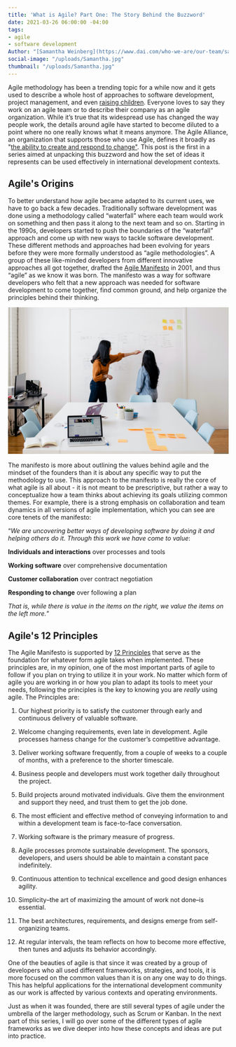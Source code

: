 ```yaml
---
title: 'What is Agile? Part One: The Story Behind the Buzzword'
date: 2021-03-26 06:00:00 -04:00
tags:
- agile
- software development
Author: "[Samantha Weinberg](https://www.dai.com/who-we-are/our-team/samantha-weinberg)"
social-image: "/uploads/Samantha.jpg"
thumbnail: "/uploads/Samantha.jpg"
---
```


Agile methodology has been a trending topic for a while now and it gets used to describe a whole host of approaches to software development, project management, and even [raising children](https://www.ted.com/talks/bruce_feiler_agile_programming_for_your_family?language=en). Everyone loves to say they work on an agile team or to describe their company as an agile organization. While it’s true that its widespread use has changed the way people work, the details around agile have started to become diluted to a point where no one really knows what it means anymore. The Agile Alliance, an organization that supports those who use Agile, defines it broadly as "[the ability to create and respond to change"](https://www.agilealliance.org/agile101/). This post is the first in a series aimed at unpacking this buzzword and how the set of ideas it represents can be used effectively in international development contexts.

## Agile's Origins

To better understand how agile became adapted to its current uses, we have to go back a few decades. Traditionally software development was done using a methodology called “waterfall” where each team would work on something and then pass it along to the next team and so on. Starting in the 1990s, developers started to push the boundaries of the “waterfall” approach and come up with new ways to tackle software development. These different methods and approaches had been evolving for years before they were more formally understood as “agile methodologies”. A group of these like-minded developers from different innovative approaches all got together, drafted the [Agile Manifesto](http://agilemanifesto.org/) in 2001, and thus “agile” as we know it was born. The manifesto was a way for software developers who felt that a new approach was needed for software development to come together, find common ground, and help organize the principles behind their thinking.

![Samantha.jpg](/uploads/Samantha.jpg)

The manifesto is more about outlining the values behind agile and the mindset of the founders than it is about any specific way to put the methodology to use. This approach to the manifesto is really the core of what agile is all about - it is not meant to be prescriptive, but rather a way to conceptualize how a team thinks about achieving its goals utilizing common themes. For example, there is a strong emphasis on collaboration and team dynamics in all versions of agile implementation, which you can see are core tenets of the manifesto:

“*We are uncovering better ways of developing software by doing it and helping others do it. Through this work we have come to value*:

**Individuals and interactions** over processes and tools

**Working software** over comprehensive documentation

**Customer collaboration** over contract negotiation

**Responding to change** over following a plan

*That is, while there is value in the items on the right, we value the items on the left more.*”

## Agile's 12 Principles

The Agile Manifesto is supported by [12 Principles](http://agilemanifesto.org/principles.html) that serve as the foundation for whatever form agile takes when implemented. These principles are, in my opinion, one of the most important parts of agile to follow if you plan on trying to utilize it in your work. No matter which form of agile you are working in or how you plan to adapt its tools to meet your needs, following the principles is the key to knowing you are *really* using agile. The Principles are:

1. Our highest priority is to satisfy the customer through early and continuous delivery of valuable software.

2. Welcome changing requirements, even late in development. Agile processes harness change for the customer’s competitive advantage.

3. Deliver working software frequently, from a couple of weeks to a couple of months, with a preference to the shorter timescale.

4. Business people and developers must work together daily throughout the project.

5. Build projects around motivated individuals. Give them the environment and support they need, and trust them to get the job done.

6. The most efficient and effective method of conveying information to and within a development team is face-to-face conversation.

7. Working software is the primary measure of progress.

8. Agile processes promote sustainable development. The sponsors, developers, and users should be able to maintain a constant pace indefinitely.

9. Continuous attention to technical excellence and good design enhances agility.

10. Simplicity–the art of maximizing the amount of work not done–is essential.

11. The best architectures, requirements, and designs emerge from self-organizing teams.

12. At regular intervals, the team reflects on how to become more effective, then tunes and adjusts its behavior accordingly.

One of the beauties of agile is that since it was created by a group of developers who all used different frameworks, strategies, and tools, it is more focused on the common values than it is on any one way to do things. This has helpful applications for the international development community as our work is affected by various contexts and operating environments.

Just as when it was founded, there are still several types of agile under the umbrella of the larger methodology, such as Scrum or Kanban. In the next part of this series, I will go over some of the different types of agile frameworks as we dive deeper into how these concepts and ideas are put into practice.